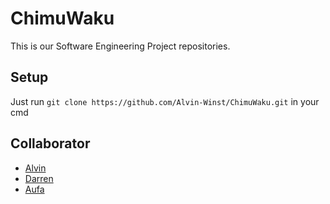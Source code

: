 # ChimuWaku
This is our Software Engineering Project repositories.

## Setup
Just run ```git clone https://github.com/Alvin-Winst/ChimuWaku.git``` in your cmd

## Collaborator
- [Alvin](https://github.com/Alvin-Winst)
- [Darren](https://github.com/Ren9x)
- [Aufa](https://github.com/aufamsp)
